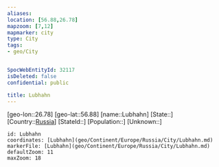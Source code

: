 ```yaml
---
aliases: 
location: [56.88,26.78]
mapzoom: [7,12] 
mapmarker: city 
type: City
tags:
- geo/City


SpocWebEntityId: 32117
isDeleted: false
confidential: public

title: Lubhahn
---
```

[geo-lon::26.78]
[geo-lat::56.88]
[name::Lubhahn]
[State::]
[Country::[Russia](geo/Continent/Europe/Russia.md)]
[StateId::]
[Population::]
[Unknown::]


```leaflet
id: Lubhahn
coordinates: [Lubhahn](geo/Continent/Europe/Russia/City/Lubhahn.md)
markerFile: [Lubhahn](geo/Continent/Europe/Russia/City/Lubhahn.md)
defaultZoom: 11 
maxZoom: 18
```



